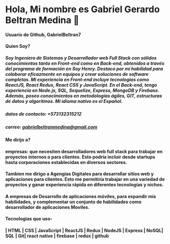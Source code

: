 # Hola, Mi nombre es Gabriel Gerardo Beltran Medina 👋
#### Usuario de Github, GabrielBeltran7

#### Quien Soy?

##### Soy Ingeniero de Sistemas y Desarrollador web Full Stack con sólidos conocimientos tanto en Front-end como en Back-end, obtenidos a través del programa de formación en Soy Henry. Destaco por mi habilidad para colaborar eficazmente en equipos y crear soluciones de software completas. Mi experiencia en Front-end incluye tecnologías como ReactJS, React Redux, React CSS y JavaScript. En el Back-end, tengo experiencia en Node.js, SQL, Sequelize, Express, MongoDB y Firebase. Además, poseo conocimientos en metodologías ágiles, GIT, estructuras de datos y algoritmos. Mi idioma nativo es el Español.
##### datos de contacto: +573132315212
##### correo: gabrielbeltranmedina@gmail.com

#### Me dirijo a?
#### empresas:  que necesiten desarrolladores web full stack para trabajar en proyectos internos o para clientes. Esto podría incluir desde startups hasta corporaciones establecidas en diversos sectores.
#### Tambien me dirigo a Agengias Digitales para desarrollar sitios web y aplicaciones para clientes. Esto me permitiría trabajar en una variedad de proyectos y ganar experiencia rápida en diferentes tecnologías y nichos.
#### A empresas de Desarrollo de aplicaciones móviles, para expandir mis habilidades, y complementar un conjunto de habilidades como desarrollador de aplicaciones Moviles.

#### Tecnologias que uso-
####  | HTML | CSS | JavaScript | ReactJS | Redux | NodeJS | Express | NoSQL| SQL | Git| react native | firebase | redux | github

<!--
**GabrielBeltran7/GabrielBeltran7** is a ✨ _special_ ✨ repository because its `README.md` (this file) appears on your GitHub profile.

Here are some ideas to get you started:

- 🔭 I’m currently working on ...
- 🌱 I’m currently learning ...
- 👯 I’m looking to collaborate on ...
- 🤔 I’m looking for help with ...
- 💬 Ask me about ...
- 📫 How to reach me: ...
- 😄 Pronouns: ...
- ⚡ Fun fact: ...
-->
